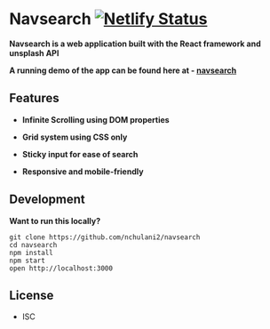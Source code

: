 # Navsearch [![Netlify Status](https://api.netlify.com/api/v1/badges/082fcc87-39fe-4039-9c9b-a03d85183420/deploy-status)](https://app.netlify.com/sites/navsearch/deploys)

**Navsearch is a web application built with the React framework and unsplash API**

**A running demo of the app can be found here at - [navsearch](https://navsearch.netlify.com/)**

## Features

- **Infinite Scrolling using DOM properties**

- **Grid system using CSS only**

- **Sticky input for ease of search**

- **Responsive and mobile-friendly**

## Development

**Want to run this locally?**

```
git clone https://github.com/nchulani2/navsearch
cd navsearch
npm install
npm start
open http://localhost:3000
```

## License

- ISC
